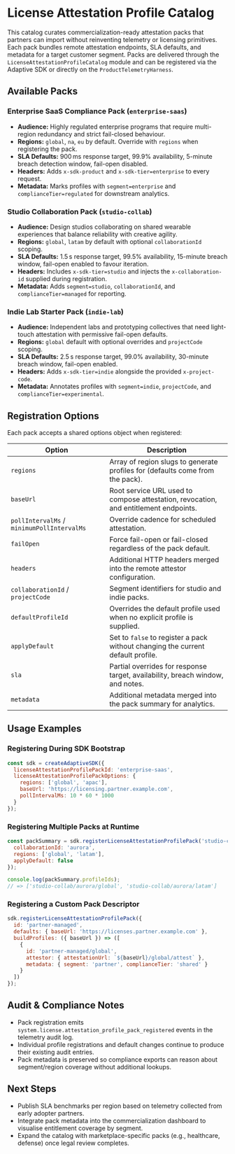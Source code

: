 # License Attestation Profile Catalog

This catalog curates commercialization-ready attestation packs that partners can import without reinventing telemetry or licensing primitives. Each pack bundles remote attestation endpoints, SLA defaults, and metadata for a target customer segment. Packs are delivered through the `LicenseAttestationProfileCatalog` module and can be registered via the Adaptive SDK or directly on the `ProductTelemetryHarness`.

## Available Packs

### Enterprise SaaS Compliance Pack (`enterprise-saas`)
- **Audience:** Highly regulated enterprise programs that require multi-region redundancy and strict fail-closed behaviour.
- **Regions:** `global`, `na`, `eu` by default. Override with `regions` when registering the pack.
- **SLA Defaults:** 900 ms response target, 99.9% availability, 5-minute breach detection window, fail-open disabled.
- **Headers:** Adds `x-sdk-product` and `x-sdk-tier=enterprise` to every request.
- **Metadata:** Marks profiles with `segment=enterprise` and `complianceTier=regulated` for downstream analytics.

### Studio Collaboration Pack (`studio-collab`)
- **Audience:** Design studios collaborating on shared wearable experiences that balance reliability with creative agility.
- **Regions:** `global`, `latam` by default with optional `collaborationId` scoping.
- **SLA Defaults:** 1.5 s response target, 99.5% availability, 15-minute breach window, fail-open enabled to favour iteration.
- **Headers:** Includes `x-sdk-tier=studio` and injects the `x-collaboration-id` supplied during registration.
- **Metadata:** Adds `segment=studio`, `collaborationId`, and `complianceTier=managed` for reporting.

### Indie Lab Starter Pack (`indie-lab`)
- **Audience:** Independent labs and prototyping collectives that need light-touch attestation with permissive fail-open defaults.
- **Regions:** `global` default with optional overrides and `projectCode` scoping.
- **SLA Defaults:** 2.5 s response target, 99.0% availability, 30-minute breach window, fail-open enabled.
- **Headers:** Adds `x-sdk-tier=indie` alongside the provided `x-project-code`.
- **Metadata:** Annotates profiles with `segment=indie`, `projectCode`, and `complianceTier=experimental`.

## Registration Options

Each pack accepts a shared options object when registered:

| Option | Description |
|--------|-------------|
| `regions` | Array of region slugs to generate profiles for (defaults come from the pack). |
| `baseUrl` | Root service URL used to compose attestation, revocation, and entitlement endpoints. |
| `pollIntervalMs` / `minimumPollIntervalMs` | Override cadence for scheduled attestation. |
| `failOpen` | Force fail-open or fail-closed regardless of the pack default. |
| `headers` | Additional HTTP headers merged into the remote attestor configuration. |
| `collaborationId` / `projectCode` | Segment identifiers for studio and indie packs. |
| `defaultProfileId` | Overrides the default profile used when no explicit profile is supplied. |
| `applyDefault` | Set to `false` to register a pack without changing the current default profile. |
| `sla` | Partial overrides for response target, availability, breach window, and notes. |
| `metadata` | Additional metadata merged into the pack summary for analytics. |

## Usage Examples

### Registering During SDK Bootstrap
```js
const sdk = createAdaptiveSDK({
  licenseAttestationProfilePackId: 'enterprise-saas',
  licenseAttestationProfilePackOptions: {
    regions: ['global', 'apac'],
    baseUrl: 'https://licensing.partner.example.com',
    pollIntervalMs: 10 * 60 * 1000
  }
});
```

### Registering Multiple Packs at Runtime
```js
const packSummary = sdk.registerLicenseAttestationProfilePack('studio-collab', {
  collaborationId: 'aurora',
  regions: ['global', 'latam'],
  applyDefault: false
});

console.log(packSummary.profileIds);
// => ['studio-collab/aurora/global', 'studio-collab/aurora/latam']
```

### Registering a Custom Pack Descriptor
```js
sdk.registerLicenseAttestationProfilePack({
  id: 'partner-managed',
  defaults: { baseUrl: 'https://licenses.partner.example.com' },
  buildProfiles: ({ baseUrl }) => ([
    {
      id: 'partner-managed/global',
      attestor: { attestationUrl: `${baseUrl}/global/attest` },
      metadata: { segment: 'partner', complianceTier: 'shared' }
    }
  ])
});
```

## Audit & Compliance Notes
- Pack registration emits `system.license.attestation_profile_pack_registered` events in the telemetry audit log.
- Individual profile registrations and default changes continue to produce their existing audit entries.
- Pack metadata is preserved so compliance exports can reason about segment/region coverage without additional lookups.

## Next Steps
- Publish SLA benchmarks per region based on telemetry collected from early adopter partners.
- Integrate pack metadata into the commercialization dashboard to visualise entitlement coverage by segment.
- Expand the catalog with marketplace-specific packs (e.g., healthcare, defense) once legal review completes.
